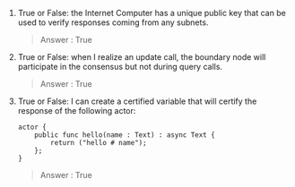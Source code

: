 1. True or False: the Internet Computer has a unique public key that can be used to verify responses coming from any subnets.
	> Answer : True
2. True or False: when I realize an update call, the boundary node will participate in the consensus but not during query calls.
	> Answer : True
3.  True or False: I can create a certified variable that will certify the response of the following actor:
    ```
	actor {
        public func hello(name : Text) : async Text {
            return ("hello # name");
        };
    }
	```
	> Answer : True